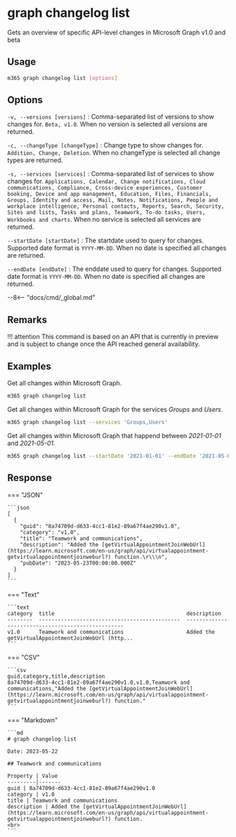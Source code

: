 # graph changelog list

Gets an overview of specific API-level changes in Microsoft Graph v1.0 and beta

## Usage

```sh
m365 graph changelog list [options]
```

## Options

`-v, --versions [versions]`
: Comma-separated list of versions to show changes for. `Beta, v1.0`. When no version is selected all versions are returned.

`-c, --changeType [changeType]`
: Change type to show changes for. `Addition, Change, Deletion`. When no changeType is selected all change types are returned.

`-s, --services [services]`
: Comma-separated list of services to show changes for. `Applications, Calendar, Change notifications, Cloud communications, Compliance, Cross-device experiences, Customer booking, Device and app management, Education, Files, Financials, Groups, Identity and access, Mail, Notes, Notifications, People and workplace intelligence, Personal contacts, Reports, Search, Security, Sites and lists, Tasks and plans, Teamwork, To-do tasks, Users, Workbooks and charts`. When no service is selected all services are returned.

`--startDate [startDate]`
: The startdate used to query for changes. Supported date format is `YYYY-MM-DD`. When no date is specified all changes are returned.

`--endDate [endDate]`
: The enddate used to query for changes. Supported date format is `YYYY-MM-DD`. When no date is specified all changes are returned.

--8<-- "docs/cmd/_global.md"

## Remarks

!!! attention
    This command is based on an API that is currently in preview and is subject to change once the API reached general availability.

## Examples

Get all changes within Microsoft Graph.

```sh
m365 graph changelog list
```

Get all changes within Microsoft Graph for the services _Groups_ and _Users_.

```sh
m365 graph changelog list --services 'Groups,Users'
```

Get all changes within Microsoft Graph that happend between _2021-01-01_ and _2021-05-01_.

```sh
m365 graph changelog list --startDate '2021-01-01' --endDate '2021-05-01'
```

## Response

=== "JSON"

    ```json
    [
      {
        "guid": "8a74709d-d633-4cc1-81e2-89a67f4ae290v1.0",
        "category": "v1.0",
        "title": "Teamwork and communications",
        "description": "Added the [getVirtualAppointmentJoinWebUrl](https://learn.microsoft.com/en-us/graph/api/virtualappointment-getvirtualappointmentjoinweburl?) function.\r\\\n",
        "pubDate": "2023-05-23T00:00:00.000Z"
      }
    ]
    ```

=== "Text"

    ```text
    category  title                                          description
    --------  ---------------------------------------------  --------------------------------------------------
    v1.0      Teamwork and communications                    Added the getVirtualAppointmentJoinWebUrl (http...
    ```

=== "CSV"

    ```csv
    guid,category,title,description
    8a74709d-d633-4cc1-81e2-89a67f4ae290v1.0,v1.0,Teamwork and communications,"Added the [getVirtualAppointmentJoinWebUrl](https://learn.microsoft.com/en-us/graph/api/virtualappointment-getvirtualappointmentjoinweburl?) function."
    ```

=== "Markdown"

    ```md
    # graph changelog list 

    Date: 2023-05-22

    ## Teamwork and communications

    Property | Value
    ---------|-------
    guid | 8a74709d-d633-4cc1-81e2-89a67f4ae290v1.0
    category | v1.0
    title | Teamwork and communications
    description | Added the [getVirtualAppointmentJoinWebUrl](https://learn.microsoft.com/en-us/graph/api/virtualappointment-getvirtualappointmentjoinweburl?) function.
    <br>
    ```
